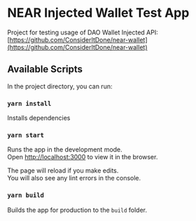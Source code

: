 # NEAR Injected Wallet Test App

Project for testing usage of DAO Wallet Injected API:\
[https://github.com/ConsiderItDone/near-wallet](https://github.com/ConsiderItDone/near-wallet)

## Available Scripts

In the project directory, you can run:

### `yarn install`

Installs dependencies

### `yarn start`

Runs the app in the development mode.\
Open [http://localhost:3000](http://localhost:3000) to view it in the browser.

The page will reload if you make edits.\
You will also see any lint errors in the console.

### `yarn build`

Builds the app for production to the `build` folder.